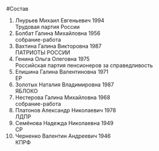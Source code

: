 #Состав
1. Лнурьев Михаил Евгеньевич 1994   
    Трудовая партия России
2. Болбат Галина Михайловна 1956   
    собрание-работа
3. Вахтина Галина Викторовна 1987   
    ПАТРИОТЫ РОССИИ
4. Генина Ольга Олеговна 1975   
    Российская партия пенсионеров за справедливость
5. Епишина Галина Валентиновна 1971   
    ЕР
6. Золотых Наталия Владимировна 1987   
    ЯБЛОКО
7. Нестерова Галина Михайловна 1968   
    собрание-работа
8. Платонов Александр Николаевич 1978   
    ЛДПР
9. Семёнова Надежда Николаевна 1949   
    СР
10. Черненко Валентин Андреевич 1946   
    КПРФ
